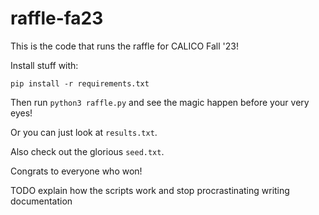 # raffle-fa23

This is the code that runs the raffle for CALICO Fall '23!

Install stuff with:

```
pip install -r requirements.txt
```

Then run `python3 raffle.py` and see the magic happen before your very eyes!

Or you can just look at `results.txt`.

Also check out the glorious `seed.txt`.

Congrats to everyone who won!

TODO explain how the scripts work and stop procrastinating writing documentation
